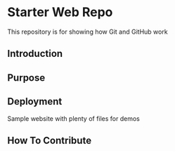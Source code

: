 # Starter Web Repo

This repository is for showing how Git and GitHub work
## Introduction

## Purpose

## Deployment
Sample website with plenty of files for demos
## How To Contribute